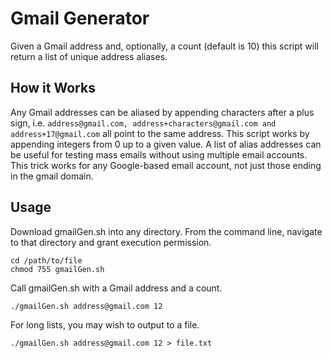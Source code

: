 # Gmail Generator

Given a Gmail address and, optionally, a count (default is 10) this script will return a list of unique address aliases. 

## How it Works

Any Gmail addresses can be aliased by appending characters after a plus sign, i.e. `address@gmail.com, address+characters@gmail.com and address+17@gmail.com` all point to the same address. This script works by appending integers from 0 up to a given value. A list of alias addresses can be useful for testing mass emails without using multiple email accounts. This trick works for any Google-based email account, not just those ending in the gmail domain.

## Usage

Download gmailGen.sh into any directory. From the command line, navigate to that directory and grant execution permission.
```
cd /path/to/file
chmod 755 gmailGen.sh
```

Call gmailGen.sh with a Gmail address and a count.
```
./gmailGen.sh address@gmail.com 12
```

For long lists, you may wish to output to a file.
```
./gmailGen.sh address@gmail.com 12 > file.txt

```
